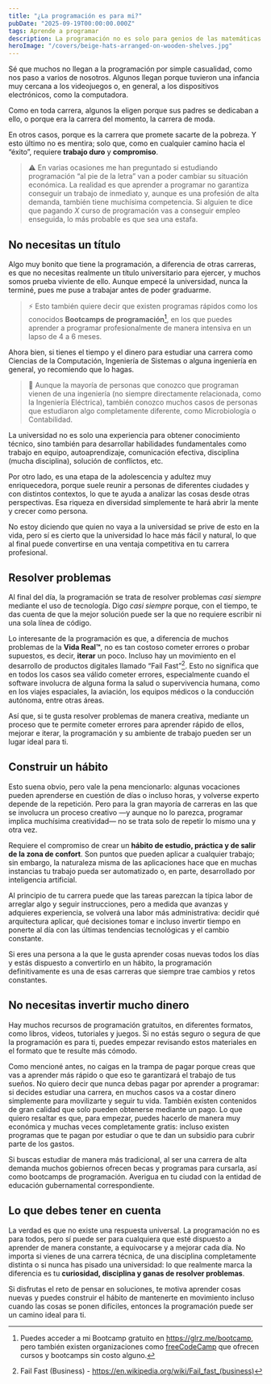 ```yaml
---
title: "¿La programación es para mi?"
pubDate: "2025-09-19T00:00:00.000Z"
tags: Aprende a programar
description: La programación no es solo para genios de las matemáticas ni para quienes crecieron con videojuegos. Requiere curiosidad, disciplina y el hábito de resolver problemas. Descubre si este camino, lleno de retos y aprendizaje constante, puede ser la carrera ideal para ti.
heroImage: "/covers/beige-hats-arranged-on-wooden-shelves.jpg"
---
```


Sé que muchos no llegan a la programación por simple casualidad, como nos paso a varios de nosotros. Algunos llegan porque tuvieron una infancia muy cercana a los videojuegos o, en general, a los dispositivos electrónicos, como la computadora.

Como en toda carrera, algunos la eligen porque sus padres se dedicaban a ello, o porque era la carrera del momento, la carrera de moda.

En otros casos, porque es la carrera que promete sacarte de la pobreza. Y esto último no es mentira; solo que, como en cualquier camino hacia el “éxito”, requiere **trabajo duro** y **compromiso**.

> ⚠️ En varias ocasiones me han preguntado si estudiando programación “al pie de la letra” van a poder cambiar su situación económica. La realidad es que aprender a programar no garantiza conseguir un trabajo de inmediato y, aunque es una profesión de alta demanda, también tiene muchísima competencia. Si alguien te dice que pagando *X* curso de programación vas a conseguir empleo enseguida, lo más probable es que sea una estafa.

## No necesitas un título
Algo muy bonito que tiene la programación, a diferencia de otras carreras, es que no necesitas realmente un título universitario para ejercer, y muchos somos prueba viviente de ello. Aunque empecé la universidad, nunca la terminé, pues me puse a trabajar antes de poder graduarme.

> ⚡️ Esto también quiere decir que existen programas rápidos como los conocidos **Bootcamps de programación**[^1], en los que puedes aprender a programar profesionalmente de manera intensiva en un lapso de 4 a 6 meses.

Ahora bien, si tienes el tiempo y el dinero para estudiar una carrera como Ciencias de la Computación, Ingeniería de Sistemas o alguna ingeniería en general, yo recomiendo que lo hagas.

> 🍙 Aunque la mayoría de personas que conozco que programan vienen de una ingeniería (no siempre directamente relacionada, como la Ingeniería Eléctrica), también conozco muchos casos de personas que estudiaron algo completamente diferente, como Microbiología o Contabilidad.

La universidad no es solo una experiencia para obtener conocimiento técnico, sino también para desarrollar habilidades fundamentales como trabajo en equipo, autoaprendizaje, comunicación efectiva, disciplina (mucha disciplina), solución de conflictos, etc.

Por otro lado, es una etapa de la adolescencia y adultez muy enriquecedora, porque suele reunir a personas de diferentes ciudades y con distintos contextos, lo que te ayuda a analizar las cosas desde otras perspectivas. Esa riqueza en diversidad simplemente te hará abrir la mente y crecer como persona.

No estoy diciendo que quien no vaya a la universidad se prive de esto en la vida, pero sí es cierto que la universidad lo hace más fácil y natural, lo que al final puede convertirse en una ventaja competitiva en tu carrera profesional.

## Resolver problemas
Al final del día, la programación se trata de resolver problemas *casi siempre* mediante el uso de tecnología. Digo *casi siempre* porque, con el tiempo, te das cuenta de que la mejor solución puede ser la que no requiere escribir ni una sola línea de código.

Lo interesante de la programación es que, a diferencia de muchos problemas de la **Vida Real™**, no es tan costoso cometer errores o probar supuestos, es decir, **iterar** un poco. Incluso hay un movimiento en el desarrollo de productos digitales llamado “Fail Fast”[^2]. Esto no significa que en todos los casos sea válido cometer errores, especialmente cuando el software involucra de alguna forma la salud o supervivencia humana, como en los viajes espaciales, la aviación, los equipos médicos o la conducción autónoma, entre otras áreas.

Así que, si te gusta resolver problemas de manera creativa, mediante un proceso que te permite cometer errores para aprender rápido de ellos, mejorar e iterar, la programación y su ambiente de trabajo pueden ser un lugar ideal para ti.

## Construir un hábito
Esto suena obvio, pero vale la pena mencionarlo: algunas vocaciones pueden aprenderse en cuestión de días o incluso horas, y volverse experto depende de la repetición. Pero para la gran mayoría de carreras en las que se involucra un proceso creativo —y aunque no lo parezca, programar implica muchísima creatividad— no se trata solo de repetir lo mismo una y otra vez.

Requiere el compromiso de crear un **hábito de estudio, práctica y de salir de la zona de confort**. Son puntos que pueden aplicar a cualquier trabajo; sin embargo, la naturaleza misma de las aplicaciones hace que en muchas instancias tu trabajo pueda ser automatizado o, en parte, desarrollado por inteligencia artificial.

Al principio de tu carrera puede que las tareas parezcan la típica labor de arreglar algo y seguir instrucciones, pero a medida que avanzas y adquieres experiencia, se volverá una labor más administrativa: decidir qué arquitectura aplicar, qué decisiones tomar e incluso invertir tiempo en ponerte al día con las últimas tendencias tecnológicas y el cambio constante.

Si eres una persona a la que le gusta aprender cosas nuevas todos los días y estás dispuesto a convertirlo en un hábito, la programación definitivamente es una de esas carreras que siempre trae cambios y retos constantes.

## No necesitas invertir mucho dinero
Hay muchos recursos de programación gratuitos, en diferentes formatos, como libros, videos, tutoriales y juegos. Si no estás seguro o segura de que la programación es para ti, puedes empezar revisando estos materiales en el formato que te resulte más cómodo.

Como mencioné antes, no caigas en la trampa de pagar porque creas que vas a aprender más rápido o que eso te garantizará el trabajo de tus sueños. No quiero decir que nunca debas pagar por aprender a programar: si decides estudiar una carrera, en muchos casos va a costar dinero simplemente para movilizarte y seguir tu vida. También existen contenidos de gran calidad que solo pueden obtenerse mediante un pago. Lo que quiero resaltar es que, para empezar, puedes hacerlo de manera muy económica y muchas veces completamente gratis: incluso existen programas que te pagan por estudiar o que te dan un subsidio para cubrir parte de los gastos.

Si buscas estudiar de manera más tradicional, al ser una carrera de alta demanda muchos gobiernos ofrecen becas y programas para cursarla, así como bootcamps de programación. Averigua en tu ciudad con la entidad de educación gubernamental correspondiente.

## Lo que debes tener en cuenta
La verdad es que no existe una respuesta universal. La programación no es para todos, pero sí puede ser para cualquiera que esté dispuesto a aprender de manera constante, a equivocarse y a mejorar cada día. No importa si vienes de una carrera técnica, de una disciplina completamente distinta o si nunca has pisado una universidad: lo que realmente marca la diferencia es tu **curiosidad, disciplina y ganas de resolver problemas**.

Si disfrutas el reto de pensar en soluciones, te motiva aprender cosas nuevas y puedes construir el hábito de mantenerte en movimiento incluso cuando las cosas se ponen difíciles, entonces la programación puede ser un camino ideal para ti.

[^1]: Puedes acceder a mi Bootcamp gratuito en https://glrz.me/bootcamp, pero también existen organizaciones como [freeCodeCamp](https://www.freecodecamp.org/espanol/) que ofrecen cursos y bootcamps sin costo alguno.
[^2]: Fail Fast (Business) - https://en.wikipedia.org/wiki/Fail_fast_(business)